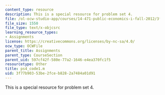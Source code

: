 ```yaml
---
content_type: resource
description: This is a special resource for problem set 4.
file: /ol-ocw-studio-app/courses/14-471-public-economics-i-fall-2012/3f77b90353be2fceb8282a7484a01d91_ps4_code1.m
file_size: 1550
file_type: text/x-objcsrc
learning_resource_types:
- Assignments
license: https://creativecommons.org/licenses/by-nc-sa/4.0/
ocw_type: OCWFile
parent_title: Assignments
parent_type: CourseSection
parent_uid: 597cf42f-580e-77a2-1646-e4ea370fc1f5
resourcetype: Other
title: ps4_code1.m
uid: 3f77b903-53be-2fce-b828-2a7484a01d91
---
```

This is a special resource for problem set 4.